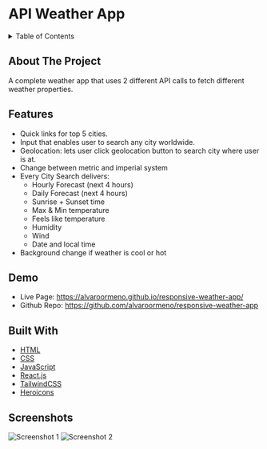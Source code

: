 
# API Weather App


<!-- TABLE OF CONTENTS -->
<details>
  <summary>Table of Contents</summary>

  - [About The Project](#about-the-project)
  - [Features](#features)
  - [Demo](#demo)
  - [Built With](#built-with)
  - [Screenshots](#screenshots)
</details>


## About The Project
A complete weather app that uses 2 different API calls to fetch different weather properties.

## Features
- Quick links for top 5 cities.
- Input that enables user to search any city worldwide.
- Geolocation: lets user click geolocation button to search city where user is at.
- Change between metric and imperial system
- Every City Search delivers:
    - Hourly Forecast (next 4 hours)
    - Daily Forecast (next 4 hours)
    - Sunrise + Sunset time
    - Max & Min temperature
    - Feels like temperature
    - Humidity
    - Wind
    - Date and local time
- Background change if weather is cool or hot




## Demo
- Live Page: https://alvaroormeno.github.io/responsive-weather-app/
- Github Repo: https://github.com/alvaroormeno/responsive-weather-app

## Built With 
- [HTML](https://developer.mozilla.org/en-US/docs/Web/HTML)
- [CSS](https://developer.mozilla.org/en-US/docs/Web/CSS)
- [JavaScript](https://developer.mozilla.org/en-US/docs/Web/JavaScript)
- [React.js](https://reactjs.org/)
- [TailwindCSS](https://tailwindcss.com/)
- [Heroicons](https://heroicons.com/)


## Screenshots
![Screenshot 1](public/assets/screenshot1.png)
![Screenshot 2](public/assets/screenshot2.png)